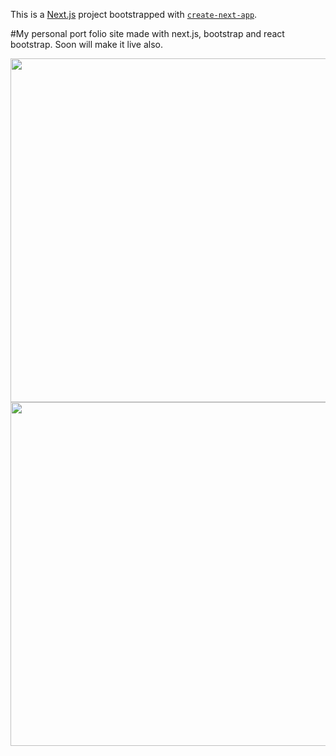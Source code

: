 This is a [Next.js](https://nextjs.org/) project bootstrapped with [`create-next-app`](https://github.com/vercel/next.js/tree/canary/packages/create-next-app).

#My personal port folio site made with next.js, bootstrap and react bootstrap.
Soon will make it live also.


<img width=550 src="https://user-images.githubusercontent.com/113926529/213811230-54224dd5-f7d9-4bfd-97b2-603fc8b94302.png" />
<img width=550 src="https://user-images.githubusercontent.com/113926529/215602918-9a7b96fc-b5a3-4a46-a87d-e0f0155cb0f3.png" />
<img width=550 src="[https://user-images.githubusercontent.com/113926529/215602918-9a7b96fc-b5a3-4a46-a87d-e0f0155cb0f3.png]

